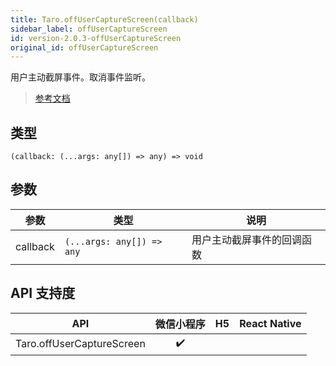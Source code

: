 ```yaml
---
title: Taro.offUserCaptureScreen(callback)
sidebar_label: offUserCaptureScreen
id: version-2.0.3-offUserCaptureScreen
original_id: offUserCaptureScreen
---
```


用户主动截屏事件。取消事件监听。

> [参考文档](https://developers.weixin.qq.com/miniprogram/dev/api/device/screen/wx.offUserCaptureScreen.html)

## 类型

```tsx
(callback: (...args: any[]) => any) => void
```

## 参数

| 参数 | 类型 | 说明 |
| --- | --- | --- |
| callback | `(...args: any[]) => any` | 用户主动截屏事件的回调函数 |

## API 支持度

| API | 微信小程序 | H5 | React Native |
| :---: | :---: | :---: | :---: |
| Taro.offUserCaptureScreen | ✔️ |  |  |
